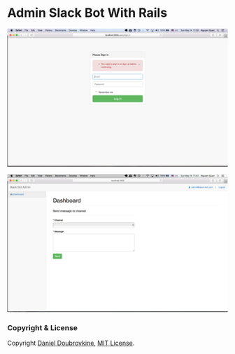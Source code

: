 Admin Slack Bot With Rails
==================

![](/app/assets/images/login-screen.png)

![](/app/assets/images/dashboard-screen.png)

### Copyright & License

Copyright [Daniel Doubrovkine](http://code.dblock.org), [MIT License](LICENSE.md).
